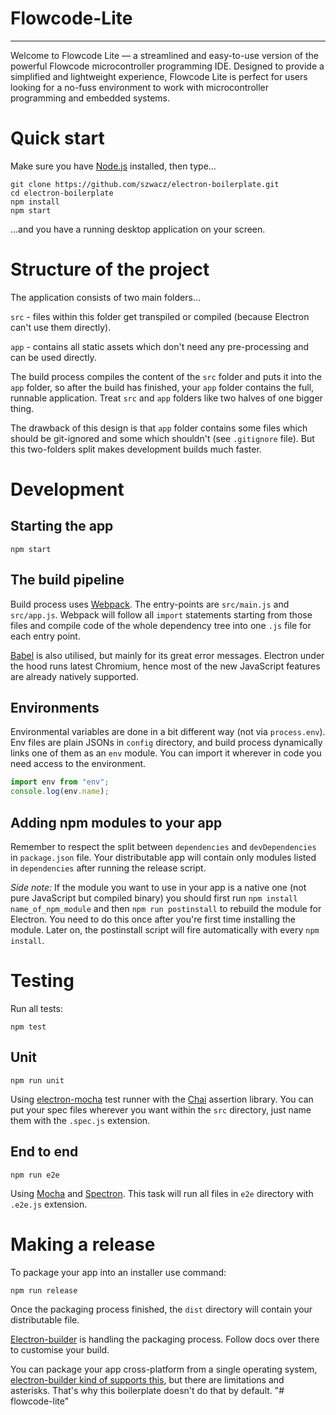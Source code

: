 # Flowcode-Lite

---

Welcome to Flowcode Lite — a streamlined and easy-to-use version of the powerful Flowcode microcontroller programming IDE. Designed to provide a simplified and lightweight experience, Flowcode Lite is perfect for users looking for a no-fuss environment to work with microcontroller programming and embedded systems.

# Quick start

Make sure you have [Node.js](https://nodejs.org) installed, then type...
```
git clone https://github.com/szwacz/electron-boilerplate.git
cd electron-boilerplate
npm install
npm start
```
...and you have a running desktop application on your screen.

# Structure of the project

The application consists of two main folders...

`src` - files within this folder get transpiled or compiled (because Electron can't use them directly).

`app` - contains all static assets which don't need any pre-processing and can be used directly.

The build process compiles the content of the `src` folder and puts it into the `app` folder, so after the build has finished, your `app` folder contains the full, runnable application. Treat `src` and `app` folders like two halves of one bigger thing.

The drawback of this design is that `app` folder contains some files which should be git-ignored and some which shouldn't (see `.gitignore` file). But this two-folders split makes development builds much faster.

# Development

## Starting the app

```
npm start
```

## The build pipeline

Build process uses [Webpack](https://webpack.js.org/). The entry-points are `src/main.js` and `src/app.js`. Webpack will follow all `import` statements starting from those files and compile code of the whole dependency tree into one `.js` file for each entry point.

[Babel](http://babeljs.io/) is also utilised, but mainly for its great error messages. Electron under the hood runs latest Chromium, hence most of the new JavaScript features are already natively supported.

## Environments

Environmental variables are done in a bit different way (not via `process.env`). Env files are plain JSONs in `config` directory, and build process dynamically links one of them as an `env` module. You can import it wherever in code you need access to the environment.
```js
import env from "env";
console.log(env.name);
```

## Adding npm modules to your app

Remember to respect the split between `dependencies` and `devDependencies` in `package.json` file. Your distributable app will contain only modules listed in `dependencies` after running the release script.

*Side note:* If the module you want to use in your app is a native one (not pure JavaScript but compiled binary) you should first  run `npm install name_of_npm_module` and then `npm run postinstall` to rebuild the module for Electron. You need to do this once after you're first time installing the module. Later on, the postinstall script will fire automatically with every `npm install`.

# Testing

Run all tests:
```
npm test
```

## Unit

```
npm run unit
```
Using [electron-mocha](https://github.com/jprichardson/electron-mocha) test runner with the [Chai](http://chaijs.com/api/assert/) assertion library. You can put your spec files wherever you want within the `src` directory, just name them with the `.spec.js` extension.

## End to end

```
npm run e2e
```
Using [Mocha](https://mochajs.org/) and [Spectron](http://electron.atom.io/spectron/). This task will run all files in `e2e` directory with `.e2e.js` extension.

# Making a release

To package your app into an installer use command:
```
npm run release
```

Once the packaging process finished, the `dist` directory will contain your distributable file.

[Electron-builder](https://github.com/electron-userland/electron-builder) is handling the packaging process. Follow docs over there to customise your build.

You can package your app cross-platform from a single operating system, [electron-builder kind of supports this](https://www.electron.build/multi-platform-build), but there are limitations and asterisks. That's why this boilerplate doesn't do that by default.
"# flowcode-lite" 
